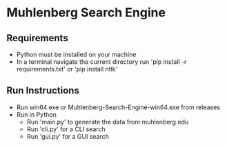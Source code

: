 # Muhlenberg Search Engine

## Requirements

- Python must be installed on your machine
- In a terminal navigate the current directory run 'pip install -r requirements.txt' or 'pip install nltk'

## Run Instructions
- Run win64.exe or Muhlenberg-Search-Engine-win64.exe from releases
- Run in Python
  - Run 'main.py' to generate the data from muhlenberg.edu
  - Run 'cli.py' for a CLI search
  - Run 'gui.py' for a GUI search
